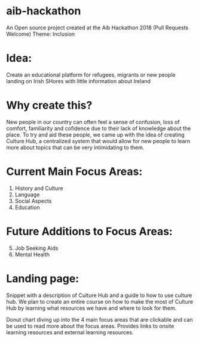 # aib-hackathon

An Open source project created at the Aib Hackathon 2018 (Pull Requests Welcome)
Theme: Inclusion

# Idea: 
Create an educational platform for refugees, migrants or new people landing on Irish SHores with little information about Ireland

# Why create this?
New people in our country can often feel a sense of confusion, loss of comfort, familiarity and cofidence due to their lack of knowledge about the place. To try and aid these people, we came up with the idea of creating Culture Hub, a centralized system that would allow for new people to learn more about topics that can be very intimidating to them.

# Current Main Focus Areas: 

1. History and Culture
2. Language
3. Social Aspects
4. Education

# Future Additions to Focus Areas:

5. Job Seeking Aids
6. Mental Health

# Landing page: 

Snippet with a description of Culture Hub and a guide to how to use culture hub. We plan to create an entire course on how to make the most of Culture Hub by learning what resources we have and where to look for them.

Donut chart diving up into the 4 main focus areas that are clickable and can be used to read more about the focus areas. Provides links to onsite learning resources and external learning resources.

